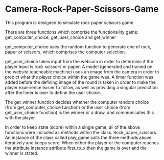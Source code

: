 # Camera-Rock-Paper-Scissors-Game

This program is designed to simulate rock paper scissors game.

There are three functions which comprise the functionaility game: get_computer_choice, get_user_choice and get_winner

get_computer_choice uses the random function to generate one of rock, paper or scissors, which comprises the 
computer selection. 

get_user_choice takes input from the webcam in order to determine if the player input is rock scissors or paper. A model
(generated and trained on the website teacheable machine) uses an image from the camera in order to predict what the player choice 
within the game was. A timer function was added before the defining image of the round is taken in order to make the player 
experience easier to follow, as well as providing a singular prediction after the timer is over to define the user choice.   

The get_winner function decides whether the computer random choice (from get_computer_choice function) or the user choice 
(from get_user_choice function) is the winner or a draw, and communicates this with the player.

In order to keep state (score) within a single game, all of the above functions were included as methods within the class.
Rock_paper_scissors. An instance of the class called play_game calls the three methods above iteratively and keeps score. When either 
the player or the computer reaches the attribute instance attribute first_to_x then the game is over and the winner is stated. 

